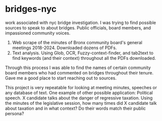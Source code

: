 # bridges-nyc
work associated with nyc bridge investigation. I was trying to find possible sources to speak to about bridges. Public officials, board members, and impassioned community voices.  
1. Web scrape of the minutes of Bronx community board's general meetings 2018-2024. Downloaded dozens of PDFs.
2. Text analysis. Using Glob, OCR, Fuzzy-context-finder, and tab2text to find keywords (and their context) throughout all the PDFs downloaded.

Through this process I was able to find the names of certain community board members who had commented on bridges throughout their tenure. Gave me a good place to start reaching out to sources. 

This project is very repeatable for looking at meeting minutes, speeches or any database of text.
One example of other possible application: Political speech. X candidate talks about the danger of regressive taxation. Using the minutes of the legislative session, how many times did X candidate talk about taxation and in what context? Do their words match their public persona?

